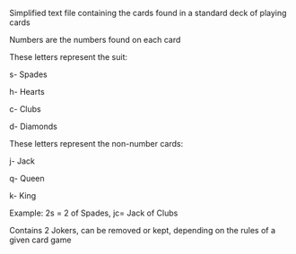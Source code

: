 Simplified text file containing the cards found in a standard deck of playing cards

Numbers are the numbers found on each card

These letters represent the suit:

s- Spades

h- Hearts

c- Clubs

d- Diamonds

These letters represent the non-number cards:

j- Jack

q- Queen

k- King

Example: 2s = 2 of Spades, jc= Jack of Clubs

Contains 2 Jokers, can be removed or kept, depending on the rules of a given card game
